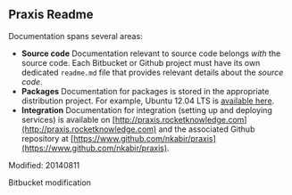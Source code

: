 ## Praxis Readme

Documentation spans several areas:

* **Source code** Documentation relevant to source code belongs _with_ the source code. Each Bitbucket or Github project must have its own dedicated `readme.md` file that provides relevant details about the _source code_.
* **Packages** Documentation for packages is stored in the appropriate distribution project. For example, Ubuntu 12.04 LTS is [available here](https://bitbucket.org/autonomy/blackbox-12.04).
* **Integration** Documentation for integration (setting up and deploying services) is available on [http://praxis.rocketknowledge.com](http://praxis.rocketknowledge.com) and the associated Github repository at [https://www.github.com/nkabir/praxis](https://www.github.com/nkabir/praxis).

Modified: 20140811

Bitbucket modification
